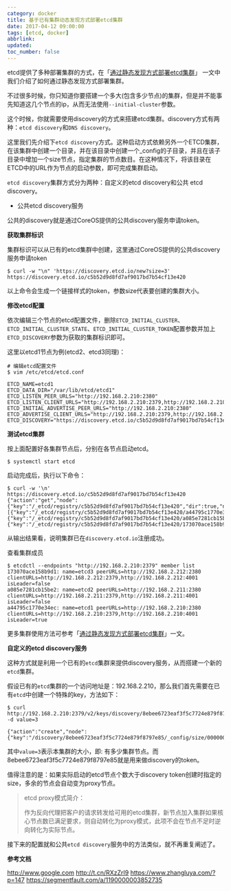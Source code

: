 ```yaml
---
category: docker
title: 基于已有集群动态发现方式部署etcd集群
date: 2017-04-12 09:00:00
tags: [etcd, docker]
abbrlink:
updated:
toc_number: false
---
```


etcd提供了多种部署集群的方式，在「[通过静态发现方式部署etcd集群](https://www.hi-linux.com/posts/49138.html)」 一文中我们介绍了如何通过静态发现方式部署集群。

不过很多时候，你只知道你要搭建一个多大(包含多少节点)的集群，但是并不能事先知道这几个节点的ip，从而无法使用`--initial-cluster`参数。

这个时候，你就需要使用discovery的方式来搭建etcd集群。discovery方式有两种：`etcd discovery`和`DNS discovery`。

<!-- more -->

这里我们先介绍下`etcd discovery`方式。这种启动方式依赖另外一个ETCD集群，在该集群中创建一个目录，并在该目录中创建一个_config的子目录，并且在该子目录中增加一个size节点，指定集群的节点数目。在这种情况下，将该目录在ETCD中的URL作为节点的启动参数，即可完成集群启动。

`etcd discovery`集群方式分为两种：自定义的etcd discovery和公共 etcd discovery。

- 公共etcd discovery服务

公共的discovery就是通过CoreOS提供的公共discovery服务申请token。

**获取集群标识**

集群标识可以从已有的etcd集群中创建，这里通过CoreOS提供的公共discovery服务申请token

```
$ curl -w "\n" 'https://discovery.etcd.io/new?size=3'
https://discovery.etcd.io/c5b52d9d8fd7af9017bd7b54cf13e420
```

以上命令会生成一个链接样式的token，参数size代表要创建的集群大小。

**修改etcd配置**

依次编辑三个节点的etcd配置文件，删除`ETCD_INITIAL_CLUSTER`、`ETCD_INITIAL_CLUSTER_STATE`、`ETCD_INITIAL_CLUSTER_TOKEN`配置参数并加上`ETCD_DISCOVERY`参数为获取的集群标识即可。

这里以etcd1节点为例(etcd2、etcd3同理)：

```
# 编辑etcd配置文件
$ vim /etc/etcd/etcd.conf

ETCD_NAME=etcd1
ETCD_DATA_DIR="/var/lib/etcd/etcd1"
ETCD_LISTEN_PEER_URLS="http://192.168.2.210:2380"
ETCD_LISTEN_CLIENT_URLS="http://192.168.2.210:2379,http://192.168.2.210:4001"
ETCD_INITIAL_ADVERTISE_PEER_URLS="http://192.168.2.210:2380"
ETCD_ADVERTISE_CLIENT_URLS="http://192.168.2.210:2379,http://192.168.2.210:4001"
ETCD_DISCOVERY="https://discovery.etcd.io/c5b52d9d8fd7af9017bd7b54cf13e420"
```

**测试etcd集群**

按上面配置好各集群节点后，分别在各节点启动etcd。

```
$ systemctl start etcd
```

启动完成后，执行以下命令：

```
$ curl -w '\n' https://discovery.etcd.io/c5b52d9d8fd7af9017bd7b54cf13e420
{"action":"get","node":{"key":"/_etcd/registry/c5b52d9d8fd7af9017bd7b54cf13e420","dir":true,"nodes":[{"key":"/_etcd/registry/c5b52d9d8fd7af9017bd7b54cf13e420/a44795c1770e34ec","value":"etcd1=http://192.168.2.210:2380","modifiedIndex":1301600912,"createdIndex":1301600912},{"key":"/_etcd/registry/c5b52d9d8fd7af9017bd7b54cf13e420/a085e7281cb15be2","value":"etcd2=http://192.168.2.211:2380","modifiedIndex":1301601030,"createdIndex":1301601030},{"key":"/_etcd/registry/c5b52d9d8fd7af9017bd7b54cf13e420/173070ace158b9d1","value":"etcd3=http://192.168.2.212:2380","modifiedIndex":1301601101,"createdIndex":1301601101}],"modifiedIndex":1301571633,"createdIndex":1301571633}}
```

从输出结果看，说明集群已在`discovery.etcd.io`注册成功。


查看集群成员

```
$ etcdctl --endpoints "http://192.168.2.210:2379" member list
173070ace158b9d1: name=etcd3 peerURLs=http://192.168.2.212:2380 clientURLs=http://192.168.2.212:2379,http://192.168.2.212:4001 isLeader=false
a085e7281cb15be2: name=etcd2 peerURLs=http://192.168.2.211:2380 clientURLs=http://192.168.2.211:2379,http://192.168.2.211:4001 isLeader=false
a44795c1770e34ec: name=etcd1 peerURLs=http://192.168.2.210:2380 clientURLs=http://192.168.2.210:2379,http://192.168.2.210:4001 isLeader=true
```

更多集群使用方法可参考「[通过静态发现方式部署etcd集群](https://www.hi-linux.com/posts/49138.html)」一文。

**自定义的etcd discovery服务**

这种方式就是利用一个已有的`etcd`集群来提供discovery服务，从而搭建一个新的`etcd`集群。

假设已有的`etcd`集群的一个访问地址是：192.168.2.210，那么我们首先需要在已有`etcd`中创建一个特殊的key，方法如下：

```
$ curl http://192.168.2.210:2379/v2/keys/discovery/8ebee6723eaf3f5c7724e879f8797e85/_config/size -d value=3

{"action":"create","node":{"key":"/discovery/8ebee6723eaf3f5c7724e879f8797e85/_config/size/00000000000000000011","value":"3","modifiedIndex":11,"createdIndex":11}}
```

其中`value=3`表示本集群的大小，即: 有多少集群节点。而 8ebee6723eaf3f5c7724e879f8797e85就是用来做discovery的token。

值得注意的是：如果实际启动的etcd节点个数大于discovery token创建时指定的size，多余的节点会自动变为proxy节点。

> etcd proxy模式简介：
>
> 作为反向代理把客户的请求转发给可用的etcd集群，新节点加入集群如果核心节点数已满足要求，则自动转化为proxy模式，此项不会在节点不足时逆向转化为实际节点。

接下来的配置就和公共`etcd discovery`服务中的方法类似，就不再重复阐述了。

**参考文档**

http://www.google.com
http://t.cn/RXzZrI9
https://www.zhangluya.com/?p=147
https://segmentfault.com/a/1190000003852735

